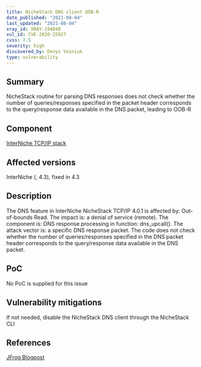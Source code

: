 ```yaml
---
title: NicheStack DNS client OOB-R
date_published: "2021-08-04"
last_updated: "2021-08-04"
xray_id: XRAY-194048
vul_id: CVE-2020-25927
cvss: 7.5
severity: high
discovered_by: Denys Vozniuk
type: vulnerability
---
```

## Summary
NicheStack routine for parsing DNS responses does not check whether the number of queries/responses specified in the packet header corresponds to the query/response data available in the DNS packet, leading to OOB-R

## Component

[InterNiche TCP/IP stack](https://www.hcc-embedded.com/products/networking/tcpip-applications)

## Affected versions

InterNiche (, 4.3), fixed in 4.3

## Description

The DNS feature in InterNiche NicheStack TCP/IP 4.0.1 is affected by: Out-of-bounds Read. The impact is: a denial of service (remote). The component is: DNS response processing in function: dns_upcall(). The attack vector is: a specific DNS response packet. The code does not check whether the number of queries/responses specified in the DNS packet header corresponds to the query/response data available in the DNS packet.

## PoC

No PoC is supplied for this issue

## Vulnerability mitigations

If not needed, disable the NicheStack DNS client through the NicheStack CLI

## References

[JFrog Blogpost](https://jfrog.com/blog/infrahalt-14-new-security-vulnerabilities-found-in-nichestack/)
